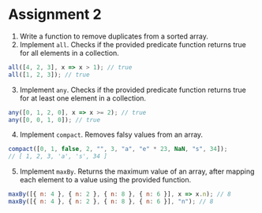 # Assignment 2

1. Write a function to remove duplicates from a sorted array.
2. Implement `all`. Checks if the provided predicate function returns true for
   all elements in a collection.

```js
all([4, 2, 3], x => x > 1); // true
all([1, 2, 3]); // true
```

3. Implement `any`. Checks if the provided predicate function returns true for
   at least one element in a collection.

```js
any([0, 1, 2, 0], x => x >= 2); // true
any([0, 0, 1, 0]); // true
```

4. Implement `compact`. Removes falsy values from an array.

```js
compact([0, 1, false, 2, "", 3, "a", "e" * 23, NaN, "s", 34]);
// [ 1, 2, 3, 'a', 's', 34 ]
```

5. Implement `maxBy`. Returns the maximum value of an array, after mapping each
   element to a value using the provided function.

```js
maxBy([{ n: 4 }, { n: 2 }, { n: 8 }, { n: 6 }], x => x.n); // 8
maxBy([{ n: 4 }, { n: 2 }, { n: 8 }, { n: 6 }], "n"); // 8
```
